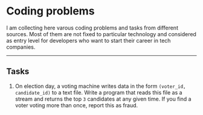 # Coding problems

I am collecting here varous coding problems and tasks from different sources. Most of them are not fixed to particular technology and considered as entry level for developers who want to start their career in tech companies.     

***

## Tasks

1. On election day, a voting machine writes data in the form `(voter_id, candidate_id)` to a text file. Write a program that reads this file as a stream and returns the top `3` candidates at any given time. If you find a voter voting more than once, report this as fraud.

